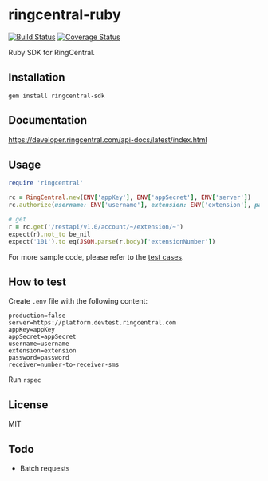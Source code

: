 # ringcentral-ruby

[![Build Status](https://travis-ci.org/ringcentral/ringcentral-ruby.svg?branch=master)](https://travis-ci.org/ringcentral/ringcentral-ruby)
[![Coverage Status](https://coveralls.io/repos/github/ringcentral/ringcentral-ruby/badge.svg?branch=master)](https://coveralls.io/github/ringcentral/ringcentral-ruby?branch=master)


Ruby SDK for RingCentral.


## Installation

```
gem install ringcentral-sdk
```


## Documentation

https://developer.ringcentral.com/api-docs/latest/index.html


## Usage

```ruby
require 'ringcentral'

rc = RingCentral.new(ENV['appKey'], ENV['appSecret'], ENV['server'])
rc.authorize(username: ENV['username'], extension: ENV['extension'], password: ENV['password'])

# get
r = rc.get('/restapi/v1.0/account/~/extension/~')
expect(r).not_to be_nil
expect('101').to eq(JSON.parse(r.body)['extensionNumber'])
```


For more sample code, please refer to the [test cases](/spec).


## How to test

Create `.env` file with the following content:

```
production=false
server=https://platform.devtest.ringcentral.com
appKey=appKey
appSecret=appSecret
username=username
extension=extension
password=password
receiver=number-to-receiver-sms
```

Run `rspec`


## License

MIT


## Todo

- Batch requests
